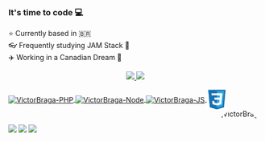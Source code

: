 ### It's time to code 💻

 ⭐ Currently based in 🇧🇷 <br> 👓 Frequently studying JAM Stack 📖 <br> ✈️ Working in a Canadian Dream 🍁 

<div align="center">
  <a href="https://github.com/rafaballerini">
  <img height="205px" width="auto" src="https://github-readme-stats.vercel.app/api?username=victorbraga8&show_icons=true&theme=slateorange&include_all_commits=true&count_private=true&hide=prs,stars&"/>
  <img height="205px" width="auto" src="https://github-readme-stats.vercel.app/api/top-langs/?username=victorbraga8&layout=default&langs_count=3&theme=slateorange"/>
</div>
  
<div style="display: inline_block"><br>
  <img align="center" alt="VictorBraga-PHP" height="60" width="60" src="https://cdn.jsdelivr.net/gh/devicons/devicon/icons/php/php-plain.svg">
  <img align="center" alt="VictorBraga-Node" height="80" width="80" src="https://cdn.jsdelivr.net/gh/devicons/devicon/icons/nodejs/nodejs-original-wordmark.svg">
  <img align="center" alt="VictorBraga-JS" height="40" width="40" src="https://cdn.jsdelivr.net/gh/devicons/devicon/icons/javascript/javascript-plain.svg">
  <img align="center" alt="VictorBraga-CSS" height="40" width="40" src="https://raw.githubusercontent.com/devicons/devicon/master/icons/css3/css3-original.svg">    
  <img align="right" alt="VictorBraga" height="150" style="border-radius:50px;" src="https://victorbraga.com.br/img/LOGO-AFTER.png?width=676&height=676">
</div>  

  ##
  
<div> 
  <a href="https://instagram.com/vbragadesigner" target="_blank"><img src="https://img.shields.io/badge/-Instagram-%23E4405F?style=for-the-badge&logo=instagram&logoColor=white" target="_blank"></a>
  <a href = "mailto:contato@victorbraga.com.br"><img src="https://img.shields.io/badge/Gmail-D14836?style=for-the-badge&logo=gmail&logoColor=white" target="_blank"></a>
  <a href="https://www.linkedin.com/in/victor-braga-2a204a23" target="_blank"><img src="https://img.shields.io/badge/-LinkedIn-%230077B5?style=for-the-badge&logo=linkedin&logoColor=white" target="_blank"></a> 
 
</div>  
  
  

